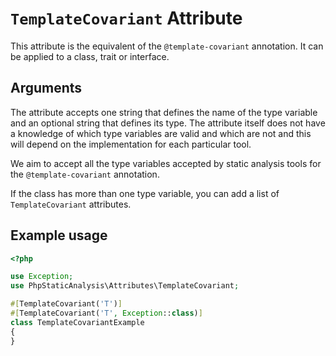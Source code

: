 # `TemplateCovariant` Attribute

This attribute is the equivalent of the `@template-covariant` annotation. It can be applied to a class, trait or interface.

## Arguments

The attribute accepts one string that defines the name of the type variable and an optional string that defines its type. The attribute itself does not have a knowledge of which type variables are valid and which are not and this will depend on the implementation for each particular tool.

We aim to accept all the type variables accepted by static analysis tools for the `@template-covariant` annotation.

If the class has more than one type variable, you can add a list of `TemplateCovariant` attributes.

## Example usage

```php
<?php

use Exception;
use PhpStaticAnalysis\Attributes\TemplateCovariant;

#[TemplateCovariant('T')]
#[TemplateCovariant('T', Exception::class)]
class TemplateCovariantExample
{
}
```
